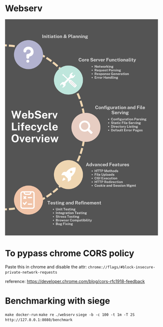 # Webserv

![](img/Webserv%20Lifecycle%20Overview.png)


# To pypass chrome CORS policy

Paste this in chrome and disable the attr: `chrome://flags/#block-insecure-private-network-requests`

reference: https://developer.chrome.com/blog/cors-rfc1918-feedback


# Benchmarking with siege
`make docker-run`
`make re`
`./webserv`
`siege -b -c 100 -t 1m -T 2S http://127.0.0.1:8080/benchmark`